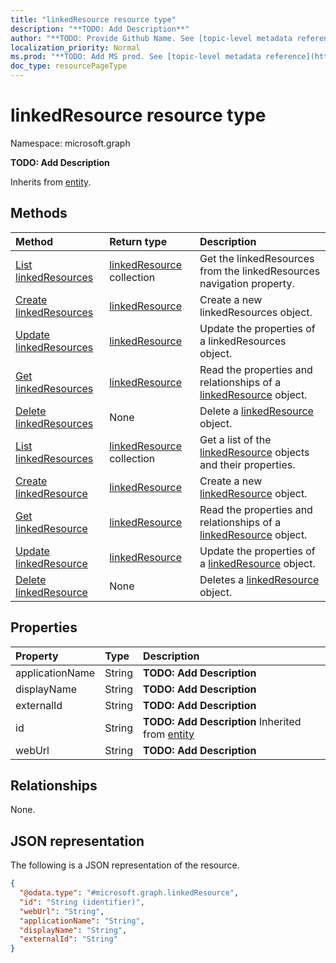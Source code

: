 ```yaml
---
title: "linkedResource resource type"
description: "**TODO: Add Description**"
author: "**TODO: Provide Github Name. See [topic-level metadata reference](https://msgo.azurewebsites.net/add/document/guidelines/metadata.html#topic-level-metadata)**"
localization_priority: Normal
ms.prod: "**TODO: Add MS prod. See [topic-level metadata reference](https://msgo.azurewebsites.net/add/document/guidelines/metadata.html#topic-level-metadata)**"
doc_type: resourcePageType
---
```


# linkedResource resource type

Namespace: microsoft.graph

**TODO: Add Description**


Inherits from [entity](../resources/entity.md).

## Methods
|Method|Return type|Description|
|:---|:---|:---|
|[List linkedResources](../api/task-list-linkedresources.md)|[linkedResource](../resources/linkedresource.md) collection|Get the linkedResources from the linkedResources navigation property.|
|[Create linkedResources](../api/task-post-linkedresources.md)|[linkedResource](../resources/linkedresource.md)|Create a new linkedResources object.|
|[Update linkedResources](../api/task-update-linkedresources.md)|[linkedResource](../resources/linkedresource.md)|Update the properties of a linkedResources object.|
|[Get linkedResources](../api/task-get-linkedresource.md)|[linkedResource](../resources/linkedresource.md)|Read the properties and relationships of a [linkedResource](../resources/linkedresource.md) object.|
|[Delete linkedResources](../api/task-delete-linkedresources.md)|None|Delete a [linkedResource](../resources/linkedresource.md) object.|
|[List linkedResources](../api/linkedresource-list.md)|[linkedResource](../resources/linkedresource.md) collection|Get a list of the [linkedResource](../resources/linkedresource.md) objects and their properties.|
|[Create linkedResource](../api/linkedresource-post-linkedresources.md)|[linkedResource](../resources/linkedresource.md)|Create a new [linkedResource](../resources/linkedresource.md) object.|
|[Get linkedResource](../api/linkedresource-get.md)|[linkedResource](../resources/linkedresource.md)|Read the properties and relationships of a [linkedResource](../resources/linkedresource.md) object.|
|[Update linkedResource](../api/linkedresource-update.md)|[linkedResource](../resources/linkedresource.md)|Update the properties of a [linkedResource](../resources/linkedresource.md) object.|
|[Delete linkedResource](../api/linkedresource-delete.md)|None|Deletes a [linkedResource](../resources/linkedresource.md) object.|

## Properties
|Property|Type|Description|
|:---|:---|:---|
|applicationName|String|**TODO: Add Description**|
|displayName|String|**TODO: Add Description**|
|externalId|String|**TODO: Add Description**|
|id|String|**TODO: Add Description** Inherited from [entity](../resources/entity.md)|
|webUrl|String|**TODO: Add Description**|

## Relationships
None.

## JSON representation
The following is a JSON representation of the resource.
<!-- {
  "blockType": "resource",
  "keyProperty": "id",
  "@odata.type": "microsoft.graph.linkedResource",
  "baseType": "microsoft.graph.entity",
  "openType": false
}
-->
``` json
{
  "@odata.type": "#microsoft.graph.linkedResource",
  "id": "String (identifier)",
  "webUrl": "String",
  "applicationName": "String",
  "displayName": "String",
  "externalId": "String"
}
```

